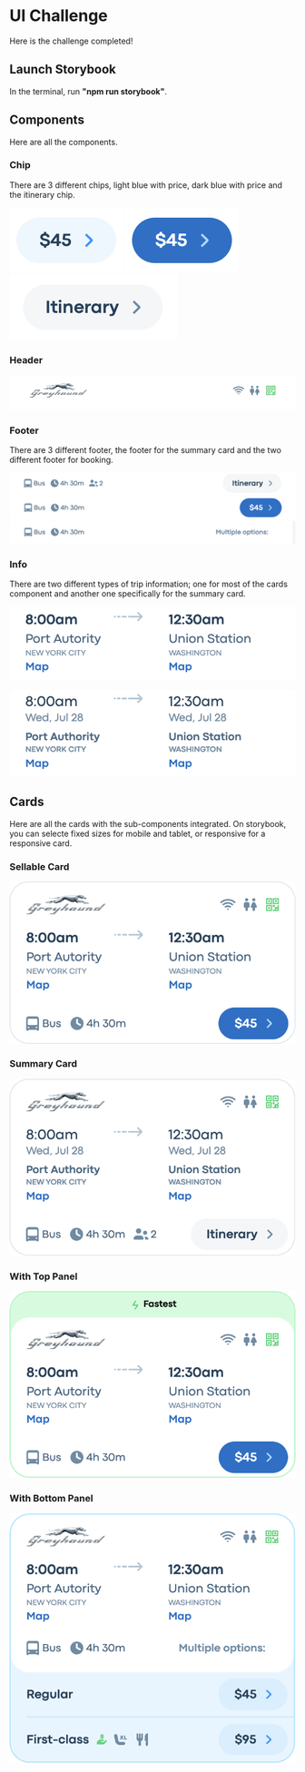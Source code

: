 # UI Challenge

Here is the challenge completed!

## Launch Storybook

In the terminal, run **"npm run storybook"**.

## Components

Here are all the components.

### Chip

There are 3 different chips, light blue with price, dark blue with price and the itinerary chip.

![image](ReadMeScreenshot/LightBlueChip.png)
![image](ReadMeScreenshot/DarkBlueChip.png)
![image](ReadMeScreenshot/Chip-Itinerary.png)

### Header

![image](ReadMeScreenshot/Header.png)

### Footer

There are 3 different footer, the footer for the summary card and the two different footer for booking.

![image](ReadMeScreenshot/FooterSummary.png)
![image](ReadMeScreenshot/FooterSellable.png)
![image](ReadMeScreenshot/FooterSellableOption.png)

### Info

There are two different types of trip information; one for most of the cards component and another one specifically for the summary card.

![image](ReadMeScreenshot/InfoDetail.png)

![image](ReadMeScreenshot/InfoDetailSummary.png)

## Cards

Here are all the cards with the sub-components integrated. On storybook, you can selecte fixed sizes for mobile and tablet, or responsive for a responsive card.

### Sellable Card

![image](ReadMeScreenshot/SellableCard.png)

### Summary Card

![image](ReadMeScreenshot/SummaryCard.png)

### With Top Panel

![image](ReadMeScreenshot/TopPanelCard.png)

### With Bottom Panel

![image](ReadMeScreenshot/BottomPanelCard.png)
